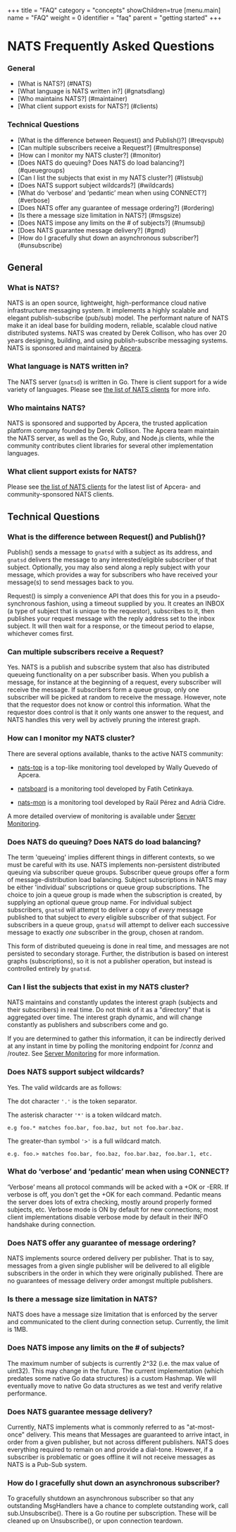 +++
title = "FAQ"
category = "concepts"
showChildren=true
[menu.main]
  name = "FAQ"
  weight = 0
  identifier = "faq"
  parent = "getting started"
+++

# NATS Frequently Asked Questions

### General

* [What is NATS?] (#NATS)
* [What language is NATS written in?] (#gnatsdlang)
* [Who maintains NATS?] (#maintainer)
* [What client support exists for NATS?] (#clients)

### Technical Questions
* [What is the difference between Request() and Publish()?] (#reqvspub)
* [Can multiple subscribers receive a Request?] (#multresponse)
* [How can I monitor my NATS cluster?] (#monitor)
* [Does NATS do queuing? Does NATS do load balancing?] (#queuegroups)
* [Can I list the subjects that exist in my NATS cluster?] (#listsubj)
* [Does NATS support subject wildcards?] (#wildcards)
* [What do ‘verbose’ and ‘pedantic’ mean when using CONNECT?] (#verbose)
* [Does NATS offer any guarantee of message ordering?] (#ordering)
* [Is there a message size limitation in NATS?] (#msgsize)
* [Does NATS impose any limits on the # of subjects?] (#numsubj)
* [Does NATS guarantee message delivery?] (#gmd)
* [How do I gracefully shut down an asynchronous subscriber?] (#unsubscribe)

## General
### <a name="NATS"></a>What is NATS?
NATS is an open source, lightweight, high-performance cloud native infrastructure messaging system. It implements a highly scalable and elegant publish-subscribe (pub/sub) model. The performant nature of NATS make it an ideal base for building modern, reliable, scalable cloud native distributed systems. NATS was created by Derek Collison, who has over 20 years designing, building, and using publish-subscribe messaging systems. NATS is sponsored and maintained by [Apcera](https://www.apcera.com/).

### <a name="gnatsdlang"></a>What language is NATS written in?

The NATS server (`gnatsd`) is written in Go. There is client support for a wide variety of languages. Please see [the list of NATS clients](/documentation/clients/nats-clients/) for more info.

### <a name="maintainer"></a>Who maintains NATS?

NATS is sponsored and supported by Apcera, the trusted application platform company founded by Derek Collison. The Apcera team maintain the NATS server, as well as the Go, Ruby, and Node.js clients, while the community contributes client libraries for several other implementation languages.

### <a name="clients"></a>What client support exists for NATS?

Please see [the list of NATS clients](/documentation/clients/nats-clients/) for the latest list of Apcera- and community-sponsored NATS clients.

## Technical Questions

### <a name="reqvspub"></a>What is the difference between Request() and Publish()?

Publish() sends a message to `gnatsd` with a subject as its address, and `gnatsd` delivers the message to any interested/eligible subscriber of that subject. Optionally, you may also send along a reply subject with your message, which provides a way for subscribers who have received your message(s) to send messages back to you.

Request() is simply a convenience API that does this for you in a pseudo-synchronous fashion, using a timeout supplied by you. It creates an INBOX (a type of subject that is unique to the requestor), subscribes to it, then publishes your request message with the reply address set to the inbox subject. It will then wait for a response, or the timeout period to elapse, whichever comes first.

### <a name="multresponse"></a>Can multiple subscribers receive a Request?

Yes. NATS is a publish and subscribe system that also has distributed queueing functionality on a per subscriber basis. When you publish a message, for instance at the beginning of a request, every subscriber will receive the message. If subscribers form a queue group, only one subscriber will be picked at random to receive the message. However, note that the requestor does not know or control this information. What the requestor does control is that it only wants one answer to the request, and NATS handles this very well by actively pruning the interest graph.

### <a name="monitor"></a> How can I monitor my NATS cluster?

There are several options available, thanks to the active NATS community:

* [nats-top](https://github.com/nats-io/nats-top) is a top-like monitoring tool developed by Wally Quevedo of Apcera.

* [natsboard](https://github.com/cmfatih/natsboard) is a monitoring tool developed by Fatih Cetinkaya.

* [nats-mon](https://github.com/repejota/nats-mon) is a monitoring tool developed by Raül Pérez and Adrià Cidre.

A more detailed overview of monitoring is available under [Server Monitoring](/documentation/server/gnatsd-monitoring/).

### <a name="queuegroups"></a>Does NATS do queuing? Does NATS do load balancing?

The term 'queueing' implies different things in different contexts, so we must be careful with its use. NATS implements non-persistent distributed queuing via subscriber queue groups. Subscriber queue groups offer a form of message-distribution load balancing. Subject subscriptions in NATS may be either 'individual' subscriptions or queue group subscriptions. The choice to join a queue group is made when the subscription is created, by supplying an optional queue group name. For individual subject subscribers, `gnatsd` will attempt to deliver a copy of *every* message published to that subject to *every* eligible subscriber of that subject. For subscribers in a queue group, `gnatsd` will attempt to deliver each successive message to exactly *one* subscriber in the group, chosen at random.

This form of distributed queueing is done in real time, and messages are not persisted to secondary storage. Further, the distribution is based on interest graphs (subscriptions), so it is not a publisher operation, but instead is controlled entirely by `gnatsd`.

### <a name="listsubj"></a>Can I list the subjects that exist in my NATS cluster?

NATS maintains and constantly updates the interest graph (subjects and their subscribers) in real time. Do not think of it as a "directory" that is aggregated over time. The interest graph dynamic, and will change constantly as publishers and subscribers come and go.

If you are determined to gather this information, it can be indirectly derived at any instant in time by polling the monitoring endpoint for /connz and /routez. See [Server Monitoring](/documentation/server/gnatsd-monitoring/) for more information.

### <a name="wildcards"></a>Does NATS support subject wildcards?

Yes. The valid wildcards are as follows:

The dot character `'.'` is the token separator.

The asterisk character `'*'` is a token wildcard match.

 	e.g foo.* matches foo.bar, foo.baz, but not foo.bar.baz.
The greater-than symbol `'>'` is a full wildcard match.

	e.g. foo.> matches foo.bar, foo.baz, foo.bar.baz, foo.bar.1, etc.

### <a name="verbose"></a>What do ‘verbose’ and ‘pedantic’ mean when using CONNECT?

‘Verbose’ means all protocol commands will be acked with a +OK or -ERR. If verbose is off, you don't get the +OK for each command.
Pedantic means the server does lots of extra checking, mostly around properly formed subjects, etc. Verbose mode is ON by default for new connections; most client implementations disable verbose mode by default in their INFO handshake during connection.

### <a name="ordering"></a>Does NATS offer any guarantee of message ordering?

NATS implements source ordered delivery per publisher. That is to say, messages from a given single publisher will be delivered to all eligible subscribers in the order in which they were originally published. There are no guarantees of message delivery order amongst multiple publishers.

### <a name="msgsize"></a>Is there a message size limitation in NATS?

NATS does have a message size limitation that is enforced by the server and communicated to the client during connection setup. Currently, the limit is 1MB.

### <a name="numsubj"></a>Does NATS impose any limits on the # of subjects?

The maximum number of subjects is currently 2^32 (i.e. the max value of uint32). This may change in the future. The current implementation (which predates some native Go data structures) is a custom Hashmap. We will eventually move to native Go data structures as we test and verify relative performance.

### <a name="gmd"></a>Does NATS guarantee message delivery?

Currently, NATS implements what is commonly referred to as "at-most-once" delivery. This means that  Messages are guaranteed to arrive intact, in order from a given publisher, but not across different publishers. NATS does everything required to remain on and provide a dial-tone. However, if a subscriber is problematic or goes offline it will not receive messages as NATS is a Pub-Sub system.

### <a name="unsubscribe"></a>How do I gracefully shut down an asynchronous subscriber?

To gracefully shutdown an asynchronous subscriber so that any outstanding MsgHandlers have a chance to complete outstanding work, call sub.Unsubscribe(). There is a Go routine per subscription. These will be cleaned up on Unsubscribe(), or upon connection teardown.
